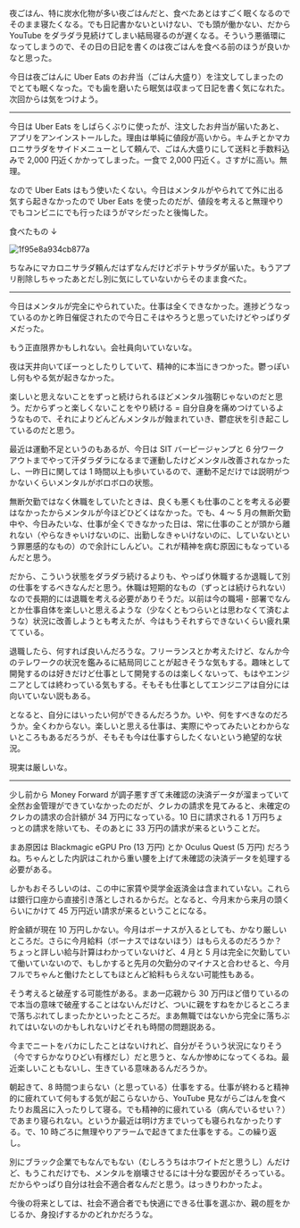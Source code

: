 夜ごはん、特に炭水化物が多い夜ごはんだと、食べたあとはすごく眠くなるのでそのまま寝たくなる。でも日記書かないといけない、でも頭が働かない、だから YouTube をダラダラ見続けてしまい結局寝るのが遅くなる。そういう悪循環になってしまうので、その日の日記を書くのは夜ごはんを食べる前のほうが良いかなと思った。

今日は夜ごはんに Uber Eats のお弁当（ごはん大盛り）を注文してしまったのでとても眠くなった。でも歯を磨いたら眠気は収まって日記を書く気になれた。次回からは気をつけよう。

---

今日は Uber Eats をしばらくぶりに使ったが、注文したお弁当が届いたあと、アプリをアンインストールした。理由は単純に値段が高いから。キムチとかマカロニサラダをサイドメニューとして頼んで、ごはん大盛りにして送料と手数料込みで 2,000 円近くかかってしまった。一食で 2,000 円近く。さすがに高い。無理。

なので Uber Eats はもう使いたくない。今日はメンタルがやられてて外に出る気すら起きなかったので Uber Eats を使ったのだが、値段を考えると無理やりでもコンビニにでも行ったほうがマシだったと後悔した。

食べたもの ↓

![1f95e8a934cb877a](/images/2020/06/1f95e8a934cb877a.jpg)

ちなみにマカロニサラダ頼んだはずなんだけどポテトサラダが届いた。もうアプリ削除しちゃったあとだし別に気にしていないからそのまま食べた。

---

今日はメンタルが完全にやられていた。仕事は全くできなかった。進捗どうなっているのかと昨日催促されたので今日こそはやろうと思っていたけどやっぱりダメだった。

もう正直限界かもしれない。会社員向いていないな。

夜は天井向いてぼーっとしたりしていて、精神的に本当にきつかった。鬱っぽいし何もやる気が起きなかった。

楽しいと思えないことをずっと続けられるほどメンタル強靭じゃないのだと思う。だからずっと楽しくないことをやり続ける = 自分自身を痛めつけているようなもので、それによりどんどんメンタルが蝕まれていき、鬱症状を引き起こしているのだと思う。

最近は運動不足というのもあるが、今日は SIT バーピージャンプと 6 分ワークアウトまでやって汗ダラダラになるまで運動したけどメンタル改善されなかったし、一昨日に関しては 1 時間以上も歩いているので、運動不足だけでは説明がつかないくらいメンタルがボロボロの状態。

無断欠勤ではなく休職をしていたときは、良くも悪くも仕事のことを考える必要はなかったからメンタルが今ほどひどくはなかった。でも、4 〜 5 月の無断欠勤中や、今日みたいな、仕事が全くできなかった日は、常に仕事のことが頭から離れない（やらなきゃいけないのに、出勤しなきゃいけないのに、していないという罪悪感的なもの）ので余計にしんどい。これが精神を病む原因にもなっているんだと思う。

だから、こういう状態をダラダラ続けるよりも、やっぱり休職するか退職して別の仕事をするべきなんだと思う。休職は短期的なもの（ずっとは続けられない）なので長期的には退職を考える必要がありそうだ。以前は今の職場・部署でなんとか仕事自体を楽しいと思えるような（少なくともつらいとは思わなくて済むような）状況に改善しようとも考えたが、今はもうそれすらできないくらい疲れ果てている。

退職したら、何すれば良いんだろうな。フリーランスとか考えたけど、なんか今のテレワークの状況を鑑みるに結局同じことが起きそうな気もする。趣味として開発するのは好きだけど仕事として開発するのは楽しくないって、もはやエンジニアとしては終わっている気もする。そもそも仕事としてエンジニアは自分には向いていない説もある。

となると、自分にはいったい何ができるんだろうか。いや、何をすべきなのだろうか。全くわからない。楽しいと思える仕事は、実際にやってみたいとわからないところもあるだろうが、そもそも今は仕事すらしたくないという絶望的な状況。

現実は厳しいな。

---

少し前から Money Forward が調子悪すぎて未確認の決済データが溜まっていて全然お金管理ができていなかったのだが、クレカの請求を見てみると、未確定のクレカの請求の合計額が 34 万円になっている。10 日に請求される 1 万円ちょっとの請求を除いても、そのあとに 33 万円の請求が来るということだ。

まあ原因は Blackmagic eGPU Pro (13 万円) とか Oculus Quest (5 万円) だろうね。ちゃんとした内訳はこれから重い腰を上げて未確認の決済データを処理する必要がある。

しかもおそろしいのは、この中に家賃や奨学金返済金は含まれていない。これらは銀行口座から直接引き落としされるからだ。となると、今月末から来月の頭くらいにかけて 45 万円近い請求が来るということになる。

貯金額が現在 10 万円しかない。今月はボーナスが入るとしても、かなり厳しいところだ。さらに今月給料（ボーナスではないほう）はもらえるのだろうか？ ちょっと詳しい給与計算はわかっていないけど、4 月と 5 月は完全に欠勤していて働いていないので、もしかすると先月の欠勤分のマイナスと合わせると、今月フルでちゃんと働けたとしてもほとんど給料もらえない可能性もある。

そう考えると破産する可能性がある。まあ一応親から 30 万円ほど借りているので本当の意味で破産することはないんだけど、ついに親をすねをかじるところまで落ちぶれてしまったかといったところだ。まあ無職ではないから完全に落ちぶれてはいないのかもしれないけどそれも時間の問題説ある。

今までニートをバカにしたことはないけれど、自分がそういう状況になりそう（今ですらかなりひどい有様だし）だと思うと、なんか惨めになってくるね。最近楽しいこともないし、生きている意味あるんだろうか。

朝起きて、8 時間つまらない（と思っている）仕事をする。仕事が終わると精神的に疲れていて何もする気が起こらないから、YouTube 見ながらごはんを食べたりお風呂に入ったりして寝る。でも精神的に疲れている（病んでいるせい？）であまり寝られない。というか最近は明け方までいっても寝られなかったりする。で、10 時ごろに無理やりアラームで起きてまた仕事をする。この繰り返し。

別にブラック企業でもなんでもない（むしろうちはホワイトだと思うし）んだけど、もうこれだけでも、メンタルを崩壊させるには十分な要因がそろっている。だからやっぱり自分は社会不適合者なんだと思う。はっきりわかったよ。

今後の将来としては、社会不適合者でも快適にできる仕事を選ぶか、親の脛をかじるか、身投げするかのどれかだろうな。
